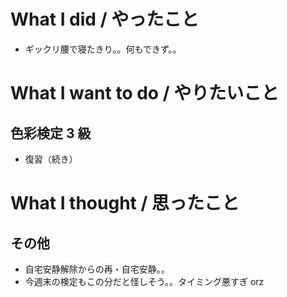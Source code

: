 # What I did / やったこと
- ギックリ腰で寝たきり。。何もできず。。

# What I want to do / やりたいこと
## 色彩検定 3 級
- 復習（続き）

# What I thought / 思ったこと
## その他
- 自宅安静解除からの再・自宅安静。。
- 今週末の検定もこの分だと怪しそう。。タイミング悪すぎ orz
